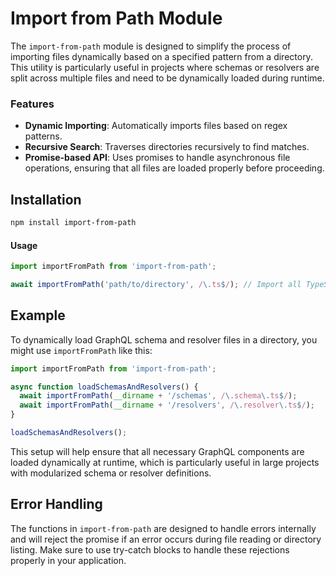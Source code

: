 # Import from Path Module

The `import-from-path` module is designed to simplify the process of importing files dynamically based on a specified pattern from a directory. This utility is particularly useful in projects where schemas or resolvers are split across multiple files and need to be dynamically loaded during runtime.

### Features

- **Dynamic Importing**: Automatically imports files based on regex patterns.
- **Recursive Search**: Traverses directories recursively to find matches.
- **Promise-based API**: Uses promises to handle asynchronous file operations, ensuring that all files are loaded properly before proceeding.

## Installation
```bash
npm install import-from-path
```

#### Usage

```typescript
import importFromPath from 'import-from-path';

await importFromPath('path/to/directory', /\.ts$/); // Import all TypeScript files
```

## Example

To dynamically load GraphQL schema and resolver files in a directory, you might use `importFromPath` like this:

```typescript
import importFromPath from 'import-from-path';

async function loadSchemasAndResolvers() {
  await importFromPath(__dirname + '/schemas', /\.schema\.ts$/);
  await importFromPath(__dirname + '/resolvers', /\.resolver\.ts$/);
}

loadSchemasAndResolvers();
```

This setup will help ensure that all necessary GraphQL components are loaded dynamically at runtime, which is particularly useful in large projects with modularized schema or resolver definitions.

## Error Handling

The functions in `import-from-path` are designed to handle errors internally and will reject the promise if an error occurs during file reading or directory listing. Make sure to use try-catch blocks to handle these rejections properly in your application.

